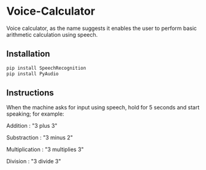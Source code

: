 # Voice-Calculator
Voice calculator, as the name suggests it enables the user to perform basic arithmetic calculation using speech. 

## Installation
```bash
pip install SpeechRecognition
pip install PyAudio
```

## Instructions

When the machine asks for input using speech, hold for 5 seconds and start speaking; for example:

Addition : "3 plus 3"

Substraction : "3 minus 2"

Multiplication : "3 multiplies 3"

Division : "3 divide 3" 
